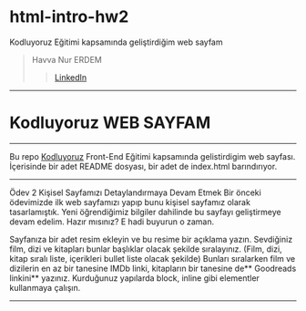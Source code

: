 # html-intro-hw2
Kodluyoruz Eğitimi kapsamında geliştirdiğim web sayfam

> Havva Nur ERDEM
>> [LinkedIn](https://www.linkedin.com/in/havva-nur-erdem-969726202/)


*****
# Kodluyoruz WEB SAYFAM
*****

Bu repo [Kodluyoruz](https://www.kodluyoruz.org/) Front-End Eğitimi kapsamında gelistirdigim web sayfası. İçerisinde bir adet README dosyası, bir adet de index.html barındırıyor.
*****

Ödev 2
Kişisel Sayfamızı Detaylandırmaya Devam Etmek
Bir önceki ödevimizde ilk web sayfamızı yapıp bunu kişisel sayfamız olarak tasarlamıştık. Yeni öğrendiğimiz bilgiler dahilinde bu sayfayı geliştirmeye devam edelim. Hazır mısınız? E hadi buyurun o zaman.

Sayfanıza bir adet resim ekleyin ve bu resime bir açıklama yazın.
Sevdiğiniz film, dizi ve kitapları bunlar başlıklar olacak şekilde sıralayınız. (Film, dizi, kitap sıralı liste, içerikleri bullet liste olacak şekilde)
Bunları sıralarken film ve dizilerin en az bir tanesine IMDb linki, kitapların bir tanesine de** Goodreads linkini** yazınız.
Kurduğunuz yapılarda block, inline gibi elementler kullanmaya çalışın.

*****
